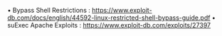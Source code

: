• Bypass Shell Restrictions : https://www.exploit-db.com/docs/english/44592-linux-restricted-shell-bypass-guide.pdf
• suExec Apache Exploits    : https://www.exploit-db.com/exploits/27397